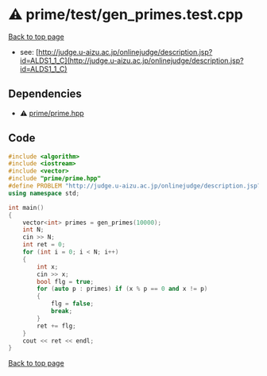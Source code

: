 <!-- mathjax config similar to math.stackexchange -->
<script type="text/javascript" async
  src="https://cdnjs.cloudflare.com/ajax/libs/mathjax/2.7.5/MathJax.js?config=TeX-MML-AM_CHTML">
</script>
<script type="text/x-mathjax-config">
  MathJax.Hub.Config({
    TeX: { equationNumbers: { autoNumber: "AMS" }},
    tex2jax: {
      inlineMath: [ ['$','$'] ],
      processEscapes: true
    },
    "HTML-CSS": { matchFontHeight: false },
    displayAlign: "left",
    displayIndent: "2em"
  });
</script>

<script type="text/javascript" src="https://cdnjs.cloudflare.com/ajax/libs/jquery/3.4.1/jquery.min.js"></script>
<script src="https://cdn.jsdelivr.net/npm/jquery-balloon-js@1.1.2/jquery.balloon.min.js" integrity="sha256-ZEYs9VrgAeNuPvs15E39OsyOJaIkXEEt10fzxJ20+2I=" crossorigin="anonymous"></script>
<script type="text/javascript" src="../../../assets/js/copy-button.js"></script>
<link rel="stylesheet" href="../../../assets/css/copy-button.css" />


# :warning: prime/test/gen_primes.test.cpp


[Back to top page](../../../index.html)

* see: [http://judge.u-aizu.ac.jp/onlinejudge/description.jsp?id=ALDS1_1_C](http://judge.u-aizu.ac.jp/onlinejudge/description.jsp?id=ALDS1_1_C)


## Dependencies
* :warning: [prime/prime.hpp](../../../library/prime/prime.hpp.html)


## Code
```cpp
#include <algorithm>
#include <iostream>
#include <vector>
#include "prime/prime.hpp"
#define PROBLEM "http://judge.u-aizu.ac.jp/onlinejudge/description.jsp?id=ALDS1_1_C"
using namespace std;

int main()
{
    vector<int> primes = gen_primes(10000);
    int N;
    cin >> N;
    int ret = 0;
    for (int i = 0; i < N; i++)
    {
        int x;
        cin >> x;
        bool flg = true;
        for (auto p : primes) if (x % p == 0 and x != p)
        {
            flg = false;
            break;
        }
        ret += flg;
    }
    cout << ret << endl;
}

```

[Back to top page](../../../index.html)

